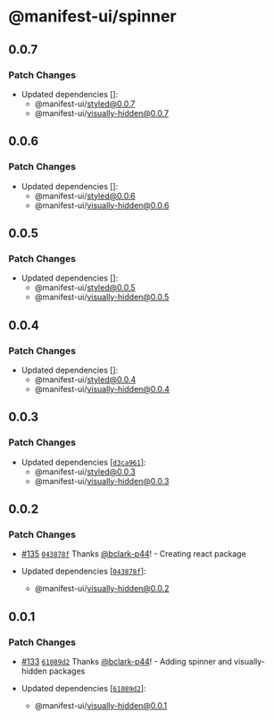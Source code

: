# @manifest-ui/spinner

## 0.0.7

### Patch Changes

- Updated dependencies []:
  - @manifest-ui/styled@0.0.7
  - @manifest-ui/visually-hidden@0.0.7

## 0.0.6

### Patch Changes

- Updated dependencies []:
  - @manifest-ui/styled@0.0.6
  - @manifest-ui/visually-hidden@0.0.6

## 0.0.5

### Patch Changes

- Updated dependencies []:
  - @manifest-ui/styled@0.0.5
  - @manifest-ui/visually-hidden@0.0.5

## 0.0.4

### Patch Changes

- Updated dependencies []:
  - @manifest-ui/styled@0.0.4
  - @manifest-ui/visually-hidden@0.0.4

## 0.0.3

### Patch Changes

- Updated dependencies [[`d3ca961`](https://github.com/project44/manifest-ui/commit/d3ca961f66d0d696b332ea688d98fac2fdf025e5)]:
  - @manifest-ui/styled@0.0.3
  - @manifest-ui/visually-hidden@0.0.3

## 0.0.2

### Patch Changes

- [#135](https://github.com/project44/manifest-ui/pull/135) [`043878f`](https://github.com/project44/manifest-ui/commit/043878f5ca997b35c3a76bb05f0a5012c5b09002) Thanks [@bclark-p44](https://github.com/bclark-p44)! - Creating react package

- Updated dependencies [[`043878f`](https://github.com/project44/manifest-ui/commit/043878f5ca997b35c3a76bb05f0a5012c5b09002)]:
  - @manifest-ui/visually-hidden@0.0.2

## 0.0.1

### Patch Changes

- [#133](https://github.com/project44/manifest-ui/pull/133) [`61089d2`](https://github.com/project44/manifest-ui/commit/61089d21fdb9437374ac2d9cadfec1218a6d5113) Thanks [@bclark-p44](https://github.com/bclark-p44)! - Adding spinner and visually-hidden packages

- Updated dependencies [[`61089d2`](https://github.com/project44/manifest-ui/commit/61089d21fdb9437374ac2d9cadfec1218a6d5113)]:
  - @manifest-ui/visually-hidden@0.0.1

